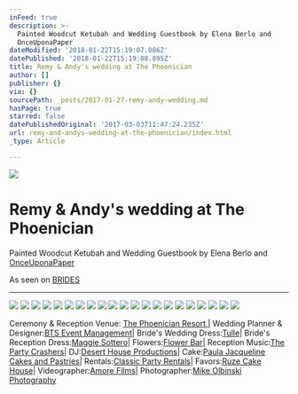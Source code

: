 ```yaml
---
inFeed: true
description: >-
  Painted Woodcut Ketubah and Wedding Guestbook by Elena Berlo and
  OnceUponaPaper
dateModified: '2018-01-22T15:19:07.086Z'
datePublished: '2018-01-22T15:19:08.895Z'
title: Remy & Andy's wedding at The Phoenician
author: []
publisher: {}
via: {}
sourcePath: _posts/2017-01-27-remy-andy-wedding.md
hasPage: true
starred: false
datePublishedOriginal: '2017-03-03T11:47:24.235Z'
url: remy-and-andys-wedding-at-the-phoenician/index.html
_type: Article

---
```

![](https://the-grid-user-content.s3-us-west-2.amazonaws.com/d25d139e-6b37-4740-b02c-cad812a67d43.jpg)

# Remy & Andy's wedding at The Phoenician

Painted Woodcut Ketubah and Wedding Guestbook by Elena Berlo and [OnceUponaPaper][0]

As seen on [BRIDES][1]

---

![](https://the-grid-user-content.s3-us-west-2.amazonaws.com/9632ae10-f2cf-47f2-a751-1b5ccac5c3c5.jpg)
![](https://the-grid-user-content.s3-us-west-2.amazonaws.com/6d23455f-cad4-43f8-beef-68e2ff438688.jpg)
![](https://the-grid-user-content.s3-us-west-2.amazonaws.com/6af62850-c9f8-46ec-818b-99dcc30a26a5.jpg)
![](https://the-grid-user-content.s3-us-west-2.amazonaws.com/69f3c55f-919d-441f-8654-429288bc8ec6.jpg)
![](https://the-grid-user-content.s3-us-west-2.amazonaws.com/d911c8e8-3d1a-4960-86c7-f11d0f05f336.jpg)
![](https://the-grid-user-content.s3-us-west-2.amazonaws.com/d15a6c61-3905-4528-a7b3-8616ba449a41.jpg)
![](https://the-grid-user-content.s3-us-west-2.amazonaws.com/538151df-f015-4c62-bbf9-07a996bd94b2.jpg)
![](https://the-grid-user-content.s3-us-west-2.amazonaws.com/a53c3006-920c-42a8-8978-bfdf06ca4cf5.jpg)
![](https://the-grid-user-content.s3-us-west-2.amazonaws.com/eef6e10d-8dbc-4986-b782-b1bca89556e2.jpg)
![](https://the-grid-user-content.s3-us-west-2.amazonaws.com/ce5567b1-7816-4cea-9fab-b7a33cc7f950.jpg)
![](https://the-grid-user-content.s3-us-west-2.amazonaws.com/91b806ea-a73c-4573-bf0b-2782bd1411b7.jpg)
![](https://the-grid-user-content.s3-us-west-2.amazonaws.com/ae113eab-71ba-42f5-a8c3-aa6c90e4b904.jpg)
![](https://the-grid-user-content.s3-us-west-2.amazonaws.com/2d8837bc-bb8f-4522-a80f-6cb192d38505.jpg)
![](https://the-grid-user-content.s3-us-west-2.amazonaws.com/e9ce922e-bc90-455c-a862-1e6753bd4c3a.jpg)
![](https://the-grid-user-content.s3-us-west-2.amazonaws.com/f6884b89-11d9-42b8-a34f-3f8caeab896e.jpg)
![](https://the-grid-user-content.s3-us-west-2.amazonaws.com/6e61ebcd-ba39-4382-933f-2266a7d9bd6e.jpg)
![](https://the-grid-user-content.s3-us-west-2.amazonaws.com/6aa68d7d-e220-4ef2-bb4b-8d0df0e0c441.jpg)
![](https://the-grid-user-content.s3-us-west-2.amazonaws.com/2385d854-fd4a-4011-86ca-c0a4f84a5822.jpg)
![](https://the-grid-user-content.s3-us-west-2.amazonaws.com/65877d98-153b-4f84-b0e9-1f3dfa1e8b41.jpg)
![](https://the-grid-user-content.s3-us-west-2.amazonaws.com/692a7e00-7a39-4674-9a5e-ef6f01664dac.jpg)
![](https://the-grid-user-content.s3-us-west-2.amazonaws.com/3f137381-a5db-4706-b3da-d6026943d4a9.jpg)

Ceremony & Reception Venue: [The Phoenician Resort ][2]| Wedding Planner & Designer:[BTS Event Management][3]| Bride's Wedding Dress:[Tulle][4]| Bride's Reception Dress:[Maggie Sottero][5]| Flowers:[Flower Bar][6]| Reception Music:[The Party Crashers][7]| DJ:[Desert House Productions][8]| Cake:[Paula Jacqueline Cakes and Pastries][9]| Rentals:[Classic Party Rentals][10]| Favors:[Ruze Cake House][11]| Videographer:[Amore Films][12]| Photographer:[Mike Olbinski Photography][13]

[0]: https://www.onceuponapaper.net/
[1]: http://www.brides.com/story/scottsdale-arizona-wedding-ideas-photos-mike-olbinski-photography
[2]: http://www.brides.com/wedding-vendors/detail/venue/94f1954b81a3ac95-the-phoenician-resort-scottsdale?reviews_sort_by=rating_highest&reviews_page=1
[3]: http://www.brides.com/wedding-vendors/detail/planner/b409c2dd97678805-bts-event-management-phoenix?reviews_sort_by=rating_highest&reviews_page=1
[4]: http://www.tullenewyork.com/
[5]: http://www.maggiesottero.com/
[6]: http://www.brides.com/wedding-vendors/detail/florist/56d3dda6507beb07-flower-bar-scottsdale?reviews_sort_by=rating_highest&reviews_page=1
[7]: http://www.brides.com/wedding-vendors/detail/band/44d139d5de416908-the-party-crashers-phoenix?reviews_sort_by=rating_highest&reviews_page=1
[8]: http://www.brides.com/wedding-vendors/detail/band/bd1300e87f08e43a-desert-house-productions-phoenix?reviews_sort_by=rating_highest&reviews_page=1
[9]: http://www.brides.com/wedding-vendors/detail/cake/6a0f87784808701e-paula-jacqueline-cakes-and-pastries-scottsdale?reviews_sort_by=rating_highest&reviews_page=1
[10]: https://classicpartyrentals.com/
[11]: http://ruzecakehouse.com/
[12]: http://www.brides.com/wedding-vendors/detail/videography/bbd1990e1af1c645-amore-films-phoenix?reviews_sort_by=rating_highest&reviews_page=1
[13]: http://www.brides.com/wedding-vendors/detail/photography/05742ec82e265d4a-mike-olbinski-photography-phoenix?reviews_sort_by=rating_highest&reviews_page=1
